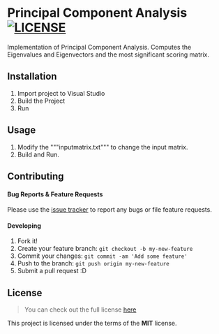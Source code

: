 # Principal Component Analysis [![LICENSE](https://img.shields.io/github/license/mashape/apistatus.svg)](https://github.com/anish-shekhawat/cs266-pca#license)

Implementation of Principal Component Analysis.
Computes the Eigenvalues and Eigenvectors and the most significant scoring matrix.

## Installation

1. Import project to Visual Studio
2. Build the Project
3. Run

## Usage

1. Modify the """inputmatrix.txt""" to change the input matrix.
2. Build and Run.

## Contributing

#### Bug Reports & Feature Requests

Please use the [issue tracker](https://github.com/anish-shekhawat/cs266-pca/issues) to report any bugs or file feature requests.

#### Developing

1. Fork it!
2. Create your feature branch: `git checkout -b my-new-feature`
3. Commit your changes: `git commit -am 'Add some feature'`
4. Push to the branch: `git push origin my-new-feature`
5. Submit a pull request :D

## License

>You can check out the full license [here](https://github.com/anish-shekhawat/cs266-pca/blob/master/LICENSE)

This project is licensed under the terms of the **MIT** license.
